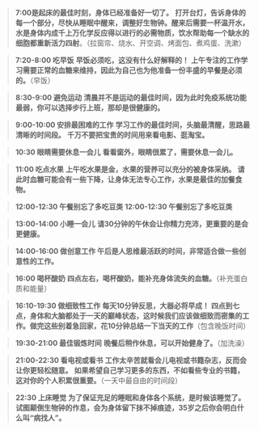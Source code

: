 > **7:00是起床的最佳时刻，身体已经准备好一切了。** **打开台灯，告诉身体的每一个部分，尽快从睡眠中醒来，调整好生物钟。醒来后需要一杯温开水，水是身体内成千上万化学反应得以进行的必需物质，饮水帮助每一个缺水的细胞都重新活力四射**。（拉窗帘、烧水、开空调、烤面包、煮鸡蛋、洗漱）

> **7:20-8:00 吃早饭** **早饭必须吃，这没有什么好解释的！** **上午专注的工作学习需要正常的血糖来维持，因此为自己也为他准备一份丰盛的早餐是必须的。**（早饭）

> **8:30-9:00 避免运动** **清晨并不是运动的最佳时间，因为此时免疫系统功能最弱，你可以选择步行上班，那却是很健康的。**

> **9:00-10:00 安排最困难的工作** **学习工作的最佳时间，头脑最清醒，思路最清晰的时间段。** **千万不要把宝贵的时间用来看电影、逛淘宝。**

> **10:30 眼睛需要休息一会儿** **看看窗外，眼睛很累了，需要休息一会儿。**

> **11:00 吃点水果** **上午吃水果是金，水果的营养可以充分的被身体采纳。** **请此时血糖可能会有一些下降，让身体无法专心工作，水果是最佳的加餐食物。**

> **12:00-12:30 午餐别忘了多吃豆类** **12:00-12:30 午餐别忘了多吃豆类**

> **13:00-14:00 小睡一会儿** **请30分钟的午休会让你精力充沛，更重要的是会更健康。**

> **14:00-16:00 做创意工作** **午后是人思维最活跃的时间，非常适合做一些创意性的工作。** 

> **16:00 喝杯酸奶** **四点左右，喝杯酸奶，能补充身体流失的血糖。**（补充蛋白质和能量）

> **16:10-19:30 做细致性工作** **每天10分钟反思，大器必将早成！** **四点到七点，身体和大脑都处于一天的巅峰状态，这时候我们应该做细致而密集的工作。做完这些别着急回家，花10分钟总结一下当天的工作**（包含晚饭时间）

> **19:30-21:00 最佳锻炼时间** **晚餐后稍作休息，可以开始健身了。**（加洗澡）

> **21:00-22:30 看电视或看书** **工作太辛苦就看会儿电视或书籍杂志，反而会让你更轻松随意。** **如果希望自己学习更多的东西，不如看些专业的书籍，这对你的个人积累很重要。**（一天中最自由的时间段）

> **22:30 上床睡觉** **为了保证充足的睡眠和身体各个系统，是时候该睡觉了。** **试图颠倒生物钟的作息，会为身体留下抹不掉痕迹，35岁之后你会明白什么叫“病找人”。**